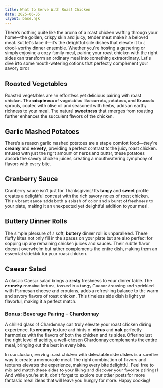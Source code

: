 ```yaml
---
title: What to Serve With Roast Chicken
date: 2025-06-05
layout: base.njk
---
```


There's nothing quite like the aroma of a roast chicken wafting through your home—the golden, crispy skin and juicy, tender meat make it a beloved meal. But let's face it—it's the delightful side dishes that elevate it to a drool-worthy dinner ensemble. Whether you're hosting a gathering or simply enjoying a cozy family meal, pairing your roast chicken with the right sides can transform an ordinary meal into something extraordinary. Let's dive into some mouth-watering options that perfectly complement your savory bird!

## **Roasted Vegetables**
Roasted vegetables are an effortless yet delicious pairing with roast chicken. The **crispiness** of vegetables like carrots, potatoes, and Brussels sprouts, coated with olive oil and seasoned with herbs, adds an earthy richness to your meal. The natural **sweetness** that emerges from roasting further enhances the succulent flavors of the chicken.

## **Garlic Mashed Potatoes**
There's a reason garlic mashed potatoes are a staple comfort food—they're **creamy** and **velvety**, providing a perfect contrast to the juicy roast chicken. Infused with just the right amount of herbs and butter, these potatoes absorb the savory chicken juices, creating a mouthwatering symphony of flavors with every bite.

## **Cranberry Sauce**
Cranberry sauce isn't just for Thanksgiving! Its **tangy** and **sweet** profile creates a delightful contrast with the rich savory notes of roast chicken. This vibrant sauce adds both a splash of color and a burst of freshness to your plate, making it an unexpected yet delightful addition to your meal.

## **Buttery Dinner Rolls**
The simple pleasure of a soft, **buttery** dinner roll is unparalleled. These fluffy bites not only fill in the spaces on your plate but are also perfect for sopping up any remaining chicken juices and sauces. Their subtle flavor doesn't overwhelm but rather complements the entire dish, making them an essential sidekick for your roast chicken.

## **Caesar Salad**
A classic Caesar salad brings a **zesty** freshness to your dinner table. The **crunchy** romaine lettuce, tossed in a tangy Caesar dressing and sprinkled with Parmesan cheese and croutons, adds a refreshing balance to the warm and savory flavors of roast chicken. This timeless side dish is light yet flavorful, making it a perfect match.

### Bonus: Beverage Pairing – Chardonnay
A chilled glass of Chardonnay can truly elevate your roast chicken dining experience. Its **creamy** texture and hints of **citrus** and **oak** perfectly harmonize with the flavors of both the chicken and its sides. Offering just the right level of acidity, a well-chosen Chardonnay complements the entire meal, bringing out the best in every bite.

In conclusion, serving roast chicken with delectable side dishes is a surefire way to create a memorable meal. The right combination of flavors and textures elevates the experience, making every bite delightful. Feel free to mix and match these sides to your liking and discover your favorite pairings! And while you're at it, don't forget to explore our other posts for more fantastic meal ideas that will leave you hungry for more. Happy cooking!
